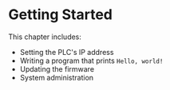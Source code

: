 # Getting Started

This chapter includes:

* Setting the PLC's IP address
* Writing a program that prints `Hello, world!`
* Updating the firmware
* System administration
